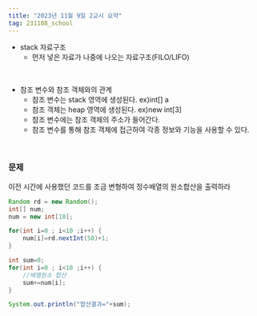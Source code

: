 ```yaml
---
title: "2023년 11월 9일 2교시 요약"
tag: 231108_school
---
```


- stack 자료구조
  - 먼저 넣은 자료가 나중에 나오는 자료구조(FILO/LIFO)

<br>

- 참조 변수와 참조 객체와의 관계
  - 참조 변수는 stack 영역에 생성된다. ex)int[] a
  - 참조 객체는 heap 영역에 생성된다.  ex)new int[3]
  - 참조 변수에는 참조 객체의 주소가 들어간다.
  - 참조 변수를 통해 참조 객체에 접근하여 각종 정보와 기능을 사용할 수 있다.

<br>

### 문제
이전 시간에 사용했던 코드를 조금 변형하여 정수배열의 원소합산을 출력하라

```java
Random rd = new Random();
int[] num;		   							
num = new int[10]; 							

for(int i=0 ; i<10 ;i++) {
    num[i]=rd.nextInt(50)+1;   
}

int sum=0;
for(int i=0 ; i<10 ;i++) {
    //배열원소 합산 
    sum+=num[i];
}

System.out.println("합산결과="+sum);
```